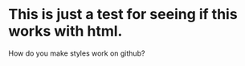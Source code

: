<!DOCTYPE html>
<style>
</style>
<header>
<title>
</title>
</header>
<html>
<body> 
<h1>This is just a test for seeing if this works with html.</h1>
<p>How do you make styles work on github?</p>
</body>
</html>

